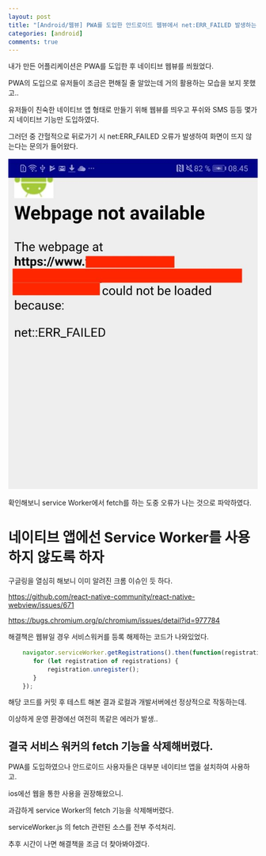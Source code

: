 ```yaml
---
layout: post
title: "[Android/웹뷰] PWA를 도입한 안드로이드 웹뷰에서 net:ERR_FAILED 발생하는 이슈"
categories: [android]
comments: true
---
```


내가 만든 어플리케이션은 PWA를 도입한 후 네이티브 웹뷰를 씌웠었다.

PWA의 도입으로 유저들이 조금은 편해질 줄 알았는데 거의 활용하는 모습을 보지 못했고..

유저들이 친숙한 네이티브 앱 형태로 만들기 위해 웹뷰를 띄우고 푸쉬와 SMS 등등 몇가지 네이티브 기능만 도입하였다.

그러던 중 간헐적으로 뒤로가기 시 net:ERR_FAILED 오류가 발생하여 화면이 뜨지 않는다는 문의가 들어왔다.


![errfailed](/assets/img/20200501/errfailed.JPG)

확인해보니 service Worker에서 fetch를 하는 도중 오류가 나는 것으로 파악하였다.

# 네이티브 앱에선 Service Worker를 사용하지 않도록 하자
 
구글링을 열심히 해보니 이미 알려진 크롬 이슈인 듯 하다. 

https://github.com/react-native-community/react-native-webview/issues/671

https://bugs.chromium.org/p/chromium/issues/detail?id=977784

해결책은 웹뷰일 경우 서비스워커를 등록 해제하는 코드가 나와있었다.

```javascript
	navigator.serviceWorker.getRegistrations().then(function(registrations) {
	   for (let registration of registrations) {
	       registration.unregister();
	   }
	});
```

해당 코드를 커밋 후 테스트 해본 결과 로컬과 개발서버에선 정상적으로 작동하는데.

이상하게 운영 환경에선 여전히 똑같은 에러가 발생..


## 결국 서비스 워커의 fetch 기능을 삭제해버렸다.

PWA를 도입하였으나 안드로이드 사용자들은 대부분 네이티브 앱을 설치하여 사용하고.

ios에선 웹을 통한 사용을 권장해왔으니.

과감하게 service Worker의 fetch 기능을 삭제해버렸다. 

serviceWorker.js 의 fetch 관련된 소스를 전부 주석처리.

추후 시간이 나면 해결책을 조금 더 찾아봐야겠다.





